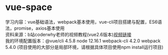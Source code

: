 # vue-space
学习内容：vue基础语法，webpack基本使用，vue-cli项目搭建与配置，ES6语法，promise，axios基本使用  
资料来源：b站coderwhy老师的视频教程(vue2.6版本)[视频链接](https://www.bilibili.com/video/BV15741177Eh?from=search&seid=8566589012699927441)  
我的环境配置版本：@vue/cli 4.5.8 node 12.16.1 webpack-cli 4.2.0 webpack 5.4.0 (项目使用的大部分是局部环境，请根据具体项目使用npm install运行项目)
